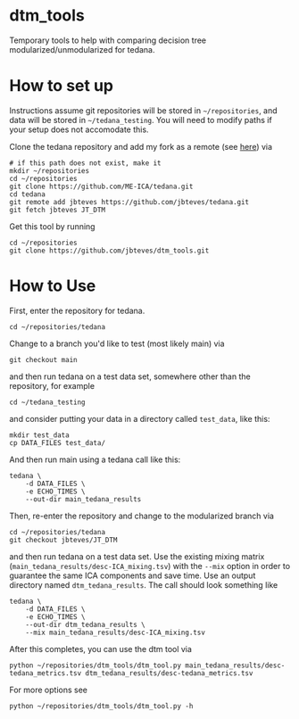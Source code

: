 # dtm_tools
Temporary tools to help with comparing decision tree modularized/unmodularized for tedana.

# How to set up
Instructions assume git repositories will be stored in `~/repositories`, and data will be stored in `~/tedana_testing`.
You will need to modify paths if your setup does not accomodate this.

Clone the tedana repository and add my fork as a remote (see [here](https://github.com/jbteves/tedana)) via

```
# if this path does not exist, make it
mkdir ~/repositories
cd ~/repositories
git clone https://github.com/ME-ICA/tedana.git
cd tedana
git remote add jbteves https://github.com/jbteves/tedana.git
git fetch jbteves JT_DTM
```

Get this tool by running
```
cd ~/repositories
git clone https://github.com/jbteves/dtm_tools.git
```

# How to Use

First, enter the repository for tedana.
```
cd ~/repositories/tedana
```

Change to a branch you'd like to test (most likely main) via

```
git checkout main
```

and then run tedana on a test data set, somewhere other than the repository, for example

```
cd ~/tedana_testing
```

and consider putting your data in a directory called `test_data`, like this:

```
mkdir test_data
cp DATA_FILES test_data/
```

And then run main using a tedana call like this:

```
tedana \
    -d DATA_FILES \
    -e ECHO_TIMES \
    --out-dir main_tedana_results
```

Then, re-enter the repository and change to the modularized branch via

```
cd ~/repositories/tedana
git checkout jbteves/JT_DTM
```

and then run tedana on a test data set.
Use the existing mixing matrix (`main_tedana_results/desc-ICA_mixing.tsv`) with the `--mix` option in order to guarantee the same ICA components and save time.
Use an output directory named `dtm_tedana_results`.
The call should look something like

```
tedana \
    -d DATA_FILES \
    -e ECHO_TIMES \
    --out-dir dtm_tedana_results \
    --mix main_tedana_results/desc-ICA_mixing.tsv
```

After this completes, you can use the dtm tool via

```
python ~/repositories/dtm_tools/dtm_tool.py main_tedana_results/desc-tedana_metrics.tsv dtm_tedana_results/desc-tedana_metrics.tsv
```

For more options see

```
python ~/repositories/dtm_tools/dtm_tool.py -h
```
